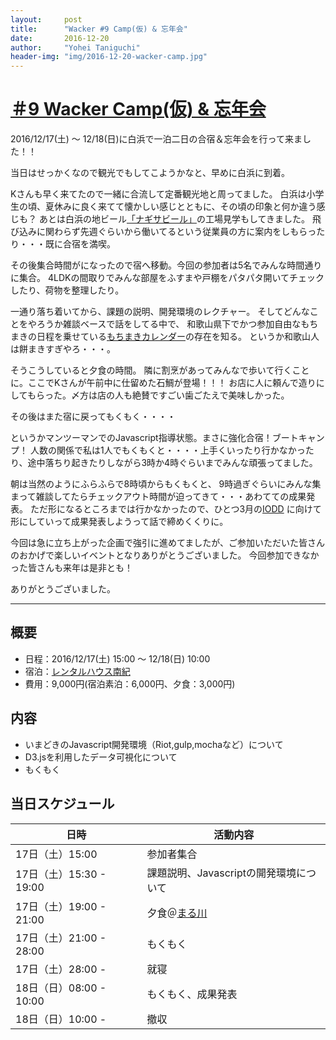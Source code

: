 ```yaml
---
layout:     post
title:      "Wacker #9 Camp(仮) & 忘年会"
date:       2016-12-20
author:     "Yohei Taniguchi"
header-img: "img/2016-12-20-wacker-camp.jpg"
---
```


# [＃9 Wacker Camp(仮) & 忘年会](https://www.facebook.com/events/1198311233582131/)
2016/12/17(土) ～ 12/18(日)に白浜で一泊二日の合宿＆忘年会を行って来ました！！

当日はせっかくなので観光でもしてこようかなと、早めに白浜に到着。

Kさんも早く来てたので一緒に合流して定番観光地と周ってました。
白浜は小学生の頃、夏休みに良く来てて懐かしい感じとともに、その頃の印象と何か違う感じも？
あとは白浜の地ビール[「ナギサビール」](http://www.nagisa.co.jp/)の工場見学もしてきました。
飛び込みに関わらず先週ぐらいから働いてるという従業員の方に案内をしもらったり・・・既に合宿を満喫。

その後集合時間がになったので宿へ移動。今回の参加者は5名でみんな時間通りに集合。
4LDKの間取りでみんな部屋をふすまや戸棚をパタパタ開いてチェックしたり、荷物を整理したり。

一通り落ち着いてから、課題の説明、開発環境のレクチャー。
そしてどんなことをやろうか雑談ベースで話をしてる中で、
和歌山県下でかつ参加自由なもちまきの日程を乗せている[もちまきカレンダー](http://mochimaki.web.fc2.com/)の存在を知る。
というか和歌山人は餅まきすぎやろ・・・。

そうこうしていると夕食の時間。
隣に割烹があってみんなで歩いて行くことに。ここでKさんが午前中に仕留めた石鯛が登場！！！
お店に人に頼んで造りにしてもらった。〆方は店の人も絶賛ですごい歯ごたえで美味しかった。

その後はまた宿に戻ってもくもく・・・・

というかマンツーマンでのJavascript指導状態。まさに強化合宿！ブートキャンプ！
人数の関係で私は1人でもくもくと・・・・上手くいったり行かなかったり、途中落ちり起きたりしながら3時か4時ぐらいまでみんな頑張ってました。

朝は当然のようにふらふらで8時頃からもくもくと、
9時過ぎぐらいにみんな集まって雑談してたらチェックアウト時間が迫ってきて・・・あわてての成果発表。
ただ形になるところまでは行かなかったので、ひとつ3月の[IODD](http://okfn.jp/2016/12/12/iodd2017-entry/)
に向けて形にしていって成果発表しようって話で締めくくりに。

今回は急に立ち上がった企画で強引に進めてましたが、ご参加いただいた皆さんのおかげで楽しいイベントとなりありがとうございました。
今回参加できなかった皆さんも来年は是非とも！

ありがとうございました。

---

## 概要
- 日程：2016/12/17(土) 15:00 ～ 12/18(日) 10:00
- 宿泊：[レンタルハウス南紀](http://www.shirasunakai.jp/minsyuku/nanki.htm)
- 費用：9,000円(宿泊素泊：6,000円、夕食：3,000円)

## 内容
- いまどきのJavascript開発環境（Riot,gulp,mochaなど）について
- D3.jsを利用したデータ可視化について
- もくもく

## 当日スケジュール

| 日時 | 活動内容 | 
|-----|----------|
| 17日（土）15:00         | 参加者集合 | 
| 17日（土）15:30 - 19:00 | 課題説明、Javascriptの開発環境について | 
| 17日（土）19:00 - 21:00 | 夕食＠[まる川](http://www.marukawa.info/)  | 
| 17日（土）21:00 - 28:00 | もくもく  | 
| 17日（土）28:00 -　　　　| 就寝 | 
| 18日（日）08:00 - 10:00 | もくもく、成果発表  | 
| 18日（日）10:00 -　　　　| 撤収 | 

